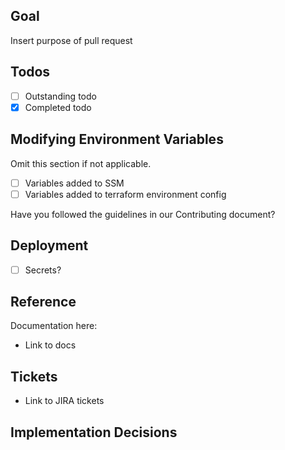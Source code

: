 ## Goal

Insert purpose of pull request

## Todos

- [ ] Outstanding todo
- [x] Completed todo

## Modifying Environment Variables

Omit this section if not applicable.

- [ ] Variables added to SSM
- [ ] Variables added to terraform environment config

Have you followed the guidelines in our Contributing document?

## Deployment

- [ ] Secrets?

## Reference

Documentation here:

- Link to docs

## Tickets

- Link to JIRA tickets

## Implementation Decisions
